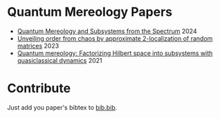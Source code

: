 # Quantum Mereology Papers

- [Quantum Mereology and Subsystems from the Spectrum](https://doi.org/10.1007/s10701-024-00813-2) 2024
- [Unveiling order from chaos by approximate 2-localization of random matrices](https://doi.org/10.1073/pnas.2308006120) 2023
- [Quantum mereology: Factorizing Hilbert space into subsystems with quasiclassical dynamics](https://doi.org/10.1103/PhysRevA.103.022213) 2021


# Contribute
Just add you paper's bibtex to [bib.bib](bib.bib).

